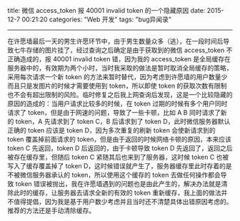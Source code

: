 ﻿title: 微信 access_token 报 40001 invalid token 的一个隐藏原因
date: 2015-12-7 00:21:20
categories: "Web 开发"
tags: "bug异闻录"

---

在许愿墙最后一天的男生许愿环节中，由于男生数量众多（逃），在一段时间后导致七牛存储的图片挂了，经过查询之后确定是由于获取到的微信 access_token 不正确造成的，报 40001 invalid token 错，因为我的 access_token 是全局缓存在服务器中的，有效期为两个小时，当时我采取的做法是暂时取消全局缓存的策略，采用每次请求一个新 token 的方法来暂时替代，因为考虑到许愿墙的用户数量少而且只是发图片的时候才需要使用到 token，所以即使 token 的获取次数有限制也不会有超出限制的风险。临时修复之后我上网查询后发现，这是一个比较隐藏的原因的造成的：当用户请求比较多的时候，在 token 过期的时候有多个用户同时请求了 token，但是由于网速的问题，导致了一些卡顿，比如 A B 同时请求了新的 token，A 先请求到了 token C，B 后请求到了 token D，此时微信服务器默认正确的 token 应该是 token D，因为多次重复的刷新 token 会使新请求到的 token 覆盖掉前面请求的 token，但是由于返回的时候网络卡顿的原因，本来应该 token C 先返回，token D 后返回的，由于卡顿导致 token D 先返回了，返回之后被存在缓存里，但随后 token C 紧随其后也来到了服务器，这时候 token C 也被写入了缓存覆盖掉了 token D，这时候错误就产生了，服务器缓存里此时存着的是不被微信服务器承认的 token，所以使用这个缓存的 token 去做任何操作都会导致 token 错误被抛出，我在许愿墙遇到的问题也是由此产生的，解决办法就是清除此时的缓存，让服务器去请求全新的有效的 token 重新缓存，我上面的做法并不值得提倡，因为我是基于用户数少考虑并且当时还不清楚具体出错原因考虑的。推荐的方法还是手动清除缓存。




